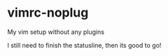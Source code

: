 # vimrc-noplug
My vim setup without any plugins

I still need to finish the statusline, then its good to go!
